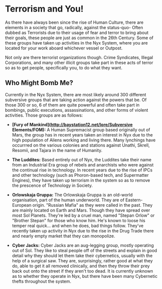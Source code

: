 # Terrorism and You!

As there have always been since the rise of Human Culture, there are elements in a society that go, radically, against the status-quo- Often dubbed as Terrorists due to their usage of fear and terror to bring about their goals, these people are just as common in the 26th Century. Some of these groups have taken up activities in the Nyx System, where you are located for your work aboard whichever vessel or Outpost. 

Not only are there terrorist organizations though. Crime Syndicates, Illegal Corporations, and many other illicit groups take part in these acts of terror so as to get people, specifically you, to do what they want.

## Who Might Bomb Me?

Currently in the Nyx System, there are most likely around 300 different subversive groups that are taking action against the powers that be. Of those 300 or so, 6 of them are quite powerful and often take part in bombings, public executions, assassinations, and other forms of violent activities. Those groups are as follows:

* **[Fury of Mankind](http://baystation12.net/lore/Subversive Elements/FOM):**  A Human Supremacist group based originally out of Mars, the group has in recent years taken an interest in Nyx due to the high population of Aliens working and living there. Many lynchings have occurrred on the various colonies and stations against Unathi, Skrell, Resomii, and Tajara in the name of Humanity.

* **The Luddites:** Based entirely out of Nyx, the Luddites take their name from an Industrial Era group of rebels and anarchists who were against the continual rise in technology. In recent years due to the rise of IPCs and other technology (such as Phoron-based tech, and Supermatter Engines), they have taken up terrorism in the system so as to remove the prescence of Technology in Society.

* **Orlowskaja Gruppa:** The Orlowskaja Gruppa is an old-world organisation, part of the human underworld. They are of Eastern-European origin. "Russian Mafia" as they were called in the past. They are mainly located on Earth and Mars. Though they have spread over most Sol Planets. They're led by a cruel man, named "Stepan Orlow" or "Brother Stepan" for those who know him. He's known to loose his temper real quick... and when he does, bad things follow. They've recently taken up activity in Nyx due to the rise in the Drug Trade there and nearly empty market that they can monopolize.

* **Cyber Jacks:** Cyber Jacks are an aug-legging group, mostly operating out of Sol. They like to steal people off of the streets and explain in good detail why they should let them take their cybernetics, usually with the help of a surgical saw. They are, surprisingly, rather good at what they do, able to get it all removed clinically, and then they throw their prey back out onto the street if they aren't too dead. It is currently unknown as to whether they operate in Nyx, but there have been many Cybernetic thefts throughout the system.






